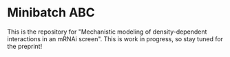 # Minibatch ABC

This is the repository for "Mechanistic modeling of density-dependent interactions in an mRNAi screen". This is work in progress, so stay tuned for the preprint!
